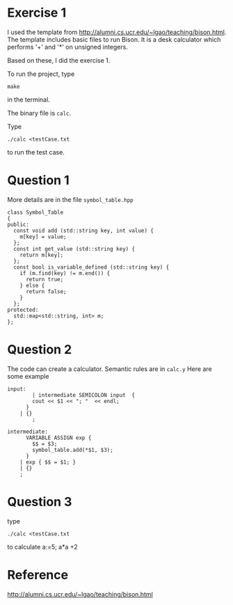 Exercise 1
=======
I used the template from http://alumni.cs.ucr.edu/~lgao/teaching/bison.html. The template includes basic files to run Bison. It is a desk calculator which performs '+' and '*' on unsigned integers.

Based on these, I did the exercise 1.

To run the project, type 
```
make 
```
in the terminal.

The binary file is ``calc``.

Type
```
./calc <testCase.txt
```
to run the test case.

Question 1
=======
More details are in the file ``symbol_table.hpp``
```
class Symbol_Table
{
public:
  const void add (std::string key, int value) {
    m[key] = value;
  };
  const int get_value (std::string key) {
    return m[key];
  };
  const bool is_variable_defined (std::string key) {
    if (m.find(key) != m.end()) {
      return true;
    } else {
      return false;
    }
  };
protected:
  std::map<std::string, int> m;
};
```

Question 2
=======
The code can create a calculator. Semantic rules are in ``calc.y``
Here are some example
```
input:
		| intermediate SEMICOLON input	{ 
        cout << $1 << "; "  << endl;
      }
    | {}
		;

intermediate:
      VARIABLE ASSIGN exp { 
        $$ = $3; 
        symbol_table.add(*$1, $3);
      }
    | exp { $$ = $1; }
    | {}
    ;
```


Question 3
=======
type 
```
./calc <testCase.txt 
```
to calculate a:=5; a*a +2


Reference
=======
http://alumni.cs.ucr.edu/~lgao/teaching/bison.html


